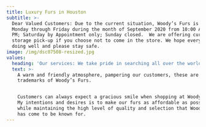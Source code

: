 ```yaml
---
title: Luxury Furs in Houston
subtitle: >-
  Dear Valued Customers: Due to the current situation, Woody’s Furs is open
  Monday through Friday during the month of September 2020 from 10:00 AM to 5:00
  PM; Saturday by Appointment only; Sunday closed.  We are offering curbside
  storage pick-up if you choose not to come in the store. We hope everyone is
  doing well and please stay safe.
image: /img/dsc07508-resized.jpg
values:
  heading: 'Our services: We take pride in searching all over the world for trends'
  text: >-
    A warm and friendly atmosphere, pampering our customers, these are all the
    trademarks of Woody’s Furs.


    Customers can always expect a gracious smile when shopping at Woody’s Furs.
    My intentions and desires is to make our furs as affordable as possible
    while maintaining the high level of quality and selection that Woody’s Furs
    has come to be known for.
---
```


